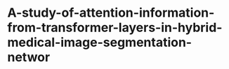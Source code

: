 # A-study-of-attention-information-from-transformer-layers-in-hybrid-medical-image-segmentation-networ